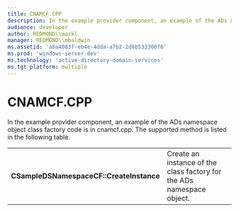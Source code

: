 ```yaml
---
title: CNAMCF.CPP
description: In the example provider component, an example of the ADs namespace object class factory code is in cnamcf.cpp. The supported method is listed in the following table.
audience: developer
author: REDMOND\\markl
manager: REDMOND\\mbaldwin
ms.assetid: 'a8a4083f-eb4e-4dda-a7b2-2d6b533300f6'
ms.prod: 'windows-server-dev'
ms.technology: 'active-directory-domain-services'
ms.tgt_platform: multiple
---
```


# CNAMCF.CPP

In the example provider component, an example of the ADs namespace object class factory code is in cnamcf.cpp. The supported method is listed in the following table.



|                                          |                                                                       |
|------------------------------------------|-----------------------------------------------------------------------|
| **CSampleDSNamespaceCF::CreateInstance** | Create an instance of the class factory for the ADs namespace object. |



 

 

 




